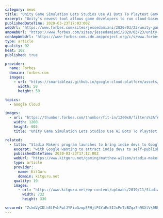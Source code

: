 ```yaml
---
category: news
title: "Unity Game Simulation Lets Studios Use AI Bots To Playtest Games In Google Cloud"
excerpt: "Unity’s newest tool allows game developers to run cloud-based playtests at unprecedented speed and scale with machine learning. T0day, as part of the Google for Games Developer Summit, Unity Technologies announced Unity Game Simulation."
publishedDateTime: 2020-03-23T17:03:00Z
webUrl: "https://www.forbes.com/sites/jessedamiani/2020/03/23/unity-game-simulation-lets-studios-use-ai-bots-to-playtest-games-in-google-cloud/"
ampWebUrl: "https://www.forbes.com/sites/jessedamiani/2020/03/23/unity-game-simulation-lets-studios-use-ai-bots-to-playtest-games-in-google-cloud/amp/"
cdnAmpWebUrl: "https://www-forbes-com.cdn.ampproject.org/c/s/www.forbes.com/sites/jessedamiani/2020/03/23/unity-game-simulation-lets-studios-use-ai-bots-to-playtest-games-in-google-cloud/amp/"
type: article
quality: 92
heat: 102
published: true

provider:
  name: Forbes
  domain: forbes.com
  images:
    - url: "https://smartableai.github.io/google-cloud-platform/assets/images/organizations/forbes.com-50x50.jpg"
      width: 50
      height: 50

topics:
  - Google Cloud

images:
  - url: "https://thumbor.forbes.com/thumbor/fit-in/1200x0/filters%3Aformat%28jpg%29/https%3A%2F%2Fspecials-images.forbesimg.com%2Fimageserve%2F5e78dcbcc7b02d000666f0b4%2F0x0.jpg"
    width: 1200
    height: 605
    title: "Unity Game Simulation Lets Studios Use AI Bots To Playtest Games In Google Cloud"

related:
  - title: "Stadia Makers program launches to bring indie devs to Google’s cloud platform"
    excerpt: "with Google wanting to attract indie devs to self-publish on the platform. The program includes physical development kits, additional funding for projects and technical assistance for games being built on the Unity engine. The Maker program does not require developers to launch their games exclusively on Stadia, but the cloud platform has to be ..."
    publishedDateTime: 2020-03-23T17:12:00Z
    webUrl: "https://www.kitguru.net/gaming/matthew-wilson/stadia-makers-program-launches-to-bring-indie-devs-to-googles-cloud-platform/"
    type: article
    provider:
      name: KitGuru
      domain: kitguru.net
    quality: 19
    images:
      - url: "https://www.kitguru.net/wp-content/uploads/2019/11/Stadia-Final-Google-732x330.jpg"
        width: 732
        height: 330

secured: "ZskdVyXDLh0tFvhPwtJYFio3zop5PHjtP4YaEn5IJxPnTzBZqx7h9SXtVk0Rk+NZXtMRqeDecEUC7+SUJlHRCzUNjoB8SP+yx1PaB0OwJbq+y4LbzhnCiwvUHcndTMJdSdej9Hph4PGLJAcY31TWwzzpwl4/xhgQHMrKOiCK/EfYAgcyyZWH6j1ZYMafHKYHmxb31GXhHF/bASWr30pVSF7dqj6jAjX9Lk1zk5LvJ9H7YlGLyjEgJuDCIDzt1wxqiJGZflOMY6VB018JeYCJAVilWwhnJzX+eCrg4yu/3qVCGyXKGkqRNu9bP07yEHtYfrgEXFWceDQJSvYDflBqpxhQdV+Z2csJ9I3+1tpX1S+0u312qjojS/2Q6SP/eGBu8Hsm0cRwuR4T4vkp/E53LYKOnzkedQI/PuFps9x5NIuShqowPpXnhJCWnjyxNLFf4ym4ugjQE0CxsXdvnIffN9BT2zU7p2jGHo0wjUeYmkU=;oEIID9YicDw4LWE5JD/06w=="
---
```


